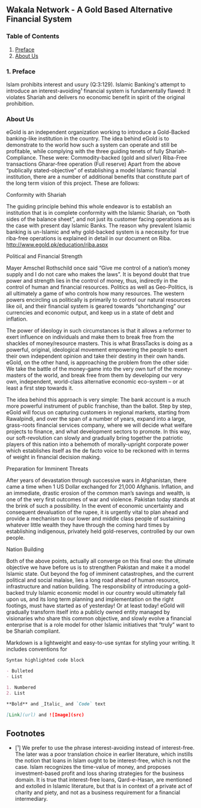 ## Wakala Network - A Gold Based Alternative Financial System


### Table of Contents

1. [Preface](./#preface)
2. [About Us](./aboutus)


### 1. Preface

Islam prohibits interest and usury (Q:3:129). Islamic Banking's attempt to introduce an interest-avoiding¹ financial system is fundamentally flawed: It violates Shariah and delivers no economic benefit in spirit of the original prohibition.


### About Us

eGold is an independent organization working to introduce a Gold-Backed banking-like institution in the country. The idea behind eGold is to demonstrate to the world how such a system can operate and still be profitable, while complying with the three guiding tenets of fully Shariah-Compliance. These were:
Commodity-backed (gold and silver)
Riba-Free transactions
Gharar-free operation (Full reserve)
Apart from the above “publically stated-objective” of establishing a model Islamic financial institution, there are a number of additional benefits that constitute part of the long term vision of this project. These are follows:

Conformity with Shariah

The guiding principle behind this whole endeavor is to establish an institution that is in complete conformity with the Islamic Shariah, on “both sides of the balance sheet”, and not just its customer facing operations as is the case with present day Islamic Banks. The reason why prevalent Islamic banking is un-Islamic and why gold-backed system is a necessity for true riba-free operations is explained in detail in our document on Riba. http://www.egold.pk/education/riba.aspx

Political and Financial Strength

Mayer Amschel Rothschild once said “Give me control of a nation’s money supply and I do not care who makes the laws”. It is beyond doubt that true power and strength lies in the control of money, thus, indirectly in the control of human and financial resources. Politics as well as Geo-Politics, is all ultimately a game of who controls how many resources. The western powers encircling us politically is primarily to control our natural resources like oil, and their financial system is geared towards “shortchanging” our currencies and economic output, and keep us in a state of debt and inflation. 

The power of ideology in such circumstances is that it allows a reformer to exert influence on individuals and make them to break free from the shackles of money/resource masters. This is what BrassTacks is doing as a powerful, original, ideological movement empowering the people to exert their own independent opinion and take their destiny in their own hands. eGold, on the other hand, is approaching the problem from the other side: We take the battle of the money-game into the very own turf of the money-masters of the world, and break free from them by developing our very own, independent, world-class alternative economic eco-system – or at least a first step towards it.

The idea behind this approach is very simple: The bank account is a much more powerful instrument of public franchise, than the ballot. Step by step, eGold will focus on capturing customers in regional markets, starting from Rawalpindi, and over the span of a number of years, expand into a large, grass-roots financial services company, where we will decide what welfare projects to finance, and what development sectors to promote. In this way, our soft-revolution can slowly and gradually bring together the patriotic players of this nation into a behemoth of morally-upright corporate power which establishes itself as the de facto voice to be reckoned with in terms of weight in financial decision making.

Preparation for Imminent Threats

After years of devastation through successive wars in Afghanistan, there came a time when 1 US Dollar exchanged for 21,000 Afghanis. Inflation, and an immediate, drastic erosion of the common man’s savings and wealth, is one of the very first outcomes of war and violence. Pakistan today stands at the brink of such a possibility. In the event of economic uncertainty and consequent devaluation of the rupee, it is urgently vital to plan ahead and provide a mechanism to our lower and middle class people of sustaining whatever little wealth they have through the coming hard times by establishing indigenous, privately held gold-reserves, controlled by our own people.

Nation Building

Both of the above points, actually all converge on this final one: the ultimate objective we have before us is to strengthen Pakistan and make it a model Islamic state. Out beyond the fog of imminent catastrophes, and the current political and social malaise, lies a long road ahead of human resource, infrastructure and nation building. The responsibility of introducing a gold-backed truly Islamic economic model in our country would ultimately fall upon us, and its long term planning and implementation on the right footings, must have started as of yesterday! Or at least today! eGold will gradually transform itself into a publicly owned entity managed by visionaries who share this common objective, and slowly evolve a financial enterprise that is a role model for other Islamic initiatives that “truly” want to be Shariah compliant.


Markdown is a lightweight and easy-to-use syntax for styling your writing. It includes conventions for

```markdown
Syntax highlighted code block

- Bulleted
- List

1. Numbered
2. List

**Bold** and _Italic_ and `Code` text

[Link](url) and ![Image](src)
```

## Footnotes

- [¹] We prefer to use the phrase interest-avoiding instead of interest-free. The later was a poor translation choice in earlier literature, which instills the notion that loans in Islam ought to be interest-free, which is not the case. Islam recognizes the time-value of money, and proposes investment-based profit and loss sharing strategies for the business domain. It is true that interest-free loans, Qard-e-Hasan, are mentioned and extolled in Islamic literature, but that is in context of a private act of charity and piety, and not as a business requirement for a financial intermediary.
